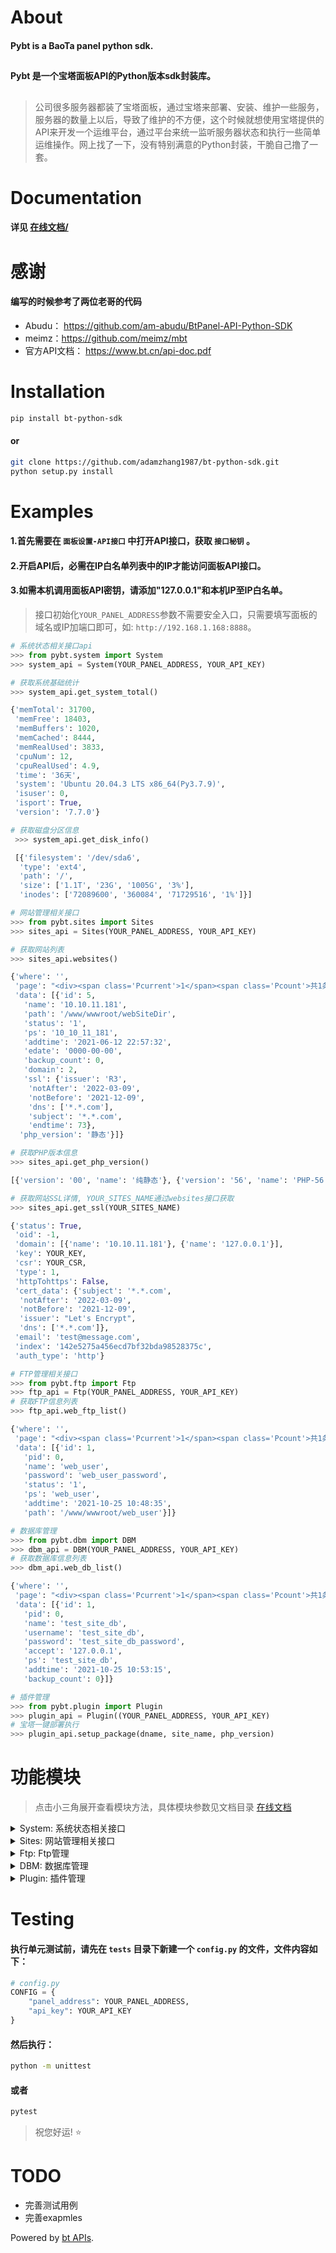 # About

#### **Pybt** is a BaoTa panel python sdk. 
##
#### **Pybt** 是一个宝塔面板API的Python版本sdk封装库。
##
> 公司很多服务器都装了宝塔面板，通过宝塔来部署、安装、维护一些服务，服务器的数量上以后，导致了维护的不方便，这个时候就想使用宝塔提供的API来开发一个运维平台，通过平台来统一监听服务器状态和执行一些简单运维操作。网上找了一下，没有特别满意的Python封装，干脆自己撸了一套。

# Documentation
#### 详见 <a href="https://bt-python-sdk.readthedocs.io/en/latest/?">在线文档/</a>

# 感谢
#### 编写的时候参考了两位老哥的代码
* Abudu： https://github.com/am-abudu/BtPanel-API-Python-SDK
* meimz：https://github.com/meimz/mbt
* 官方API文档： https://www.bt.cn/api-doc.pdf

# Installation
```bash
pip install bt-python-sdk
```
#### or
```bash
git clone https://github.com/adamzhang1987/bt-python-sdk.git
python setup.py install
```

# Examples
#### 1.首先需要在 `面板设置-API接口` 中打开API接口，获取 `接口秘钥` 。
#### 2.开启API后，必需在IP白名单列表中的IP才能访问面板API接口。
#### 3.如需本机调用面板API密钥，请添加"127.0.0.1"和本机IP至IP白名单。
> 接口初始化`YOUR_PANEL_ADDRESS`参数不需要安全入口，只需要填写面板的域名或IP加端口即可，如: `http://192.168.1.168:8888`。
```python
# 系统状态相关接口api
>>> from pybt.system import System
>>> system_api = System(YOUR_PANEL_ADDRESS, YOUR_API_KEY)

# 获取系统基础统计
>>> system_api.get_system_total()

{'memTotal': 31700,
 'memFree': 18403,
 'memBuffers': 1020,
 'memCached': 8444,
 'memRealUsed': 3833,
 'cpuNum': 12,
 'cpuRealUsed': 4.9,
 'time': '36天',
 'system': 'Ubuntu 20.04.3 LTS x86_64(Py3.7.9)',
 'isuser': 0,
 'isport': True,
 'version': '7.7.0'}

# 获取磁盘分区信息
 >>> system_api.get_disk_info()

 [{'filesystem': '/dev/sda6',
  'type': 'ext4',
  'path': '/',
  'size': ['1.1T', '23G', '1005G', '3%'],
  'inodes': ['72089600', '360084', '71729516', '1%']}]
```
```python
# 网站管理相关接口
>>> from pybt.sites import Sites
>>> sites_api = Sites(YOUR_PANEL_ADDRESS, YOUR_API_KEY)

# 获取网站列表
>>> sites_api.websites()

{'where': '',
 'page': "<div><span class='Pcurrent'>1</span><span class='Pcount'>共1条</span></div>",
 'data': [{'id': 5,
   'name': '10.10.11.181',
   'path': '/www/wwwroot/webSiteDir',
   'status': '1',
   'ps': '10_10_11_181',
   'addtime': '2021-06-12 22:57:32',
   'edate': '0000-00-00',
   'backup_count': 0,
   'domain': 2,
   'ssl': {'issuer': 'R3',
    'notAfter': '2022-03-09',
    'notBefore': '2021-12-09',
    'dns': ['*.*.com'],
    'subject': '*.*.com',
    'endtime': 73},
  'php_version': '静态'}]}

# 获取PHP版本信息
>>> sites_api.get_php_version()

[{'version': '00', 'name': '纯静态'}, {'version': '56', 'name': 'PHP-56'}]

# 获取网站SSL详情, YOUR_SITES_NAME通过websites接口获取
>>> sites_api.get_ssl(YOUR_SITES_NAME)

{'status': True,
 'oid': -1,
 'domain': [{'name': '10.10.11.181'}, {'name': '127.0.0.1'}],
 'key': YOUR_KEY,
 'csr': YOUR_CSR,
 'type': 1,
 'httpTohttps': False,
 'cert_data': {'subject': '*.*.com',
  'notAfter': '2022-03-09',
  'notBefore': '2021-12-09',
  'issuer': "Let's Encrypt",
  'dns': ['*.*.com']},
 'email': 'test@message.com',
 'index': '142e5275a456ecd7bf32bda98528375c',
 'auth_type': 'http'}
```
```python
# FTP管理相关接口
>>> from pybt.ftp import Ftp
>>> ftp_api = Ftp(YOUR_PANEL_ADDRESS, YOUR_API_KEY)
# 获取FTP信息列表
>>> ftp_api.web_ftp_list()

{'where': '',
 'page': "<div><span class='Pcurrent'>1</span><span class='Pcount'>共1条</span></div>",
 'data': [{'id': 1,
   'pid': 0,
   'name': 'web_user',
   'password': 'web_user_password',
   'status': '1',
   'ps': 'web_user',
   'addtime': '2021-10-25 10:48:35',
   'path': '/www/wwwroot/web_user'}]}
```
```python
# 数据库管理
>>> from pybt.dbm import DBM
>>> dbm_api = DBM(YOUR_PANEL_ADDRESS, YOUR_API_KEY)
# 获取数据库信息列表
>>> dbm_api.web_db_list()

{'where': '',
 'page': "<div><span class='Pcurrent'>1</span><span class='Pcount'>共1条</span></div>",
 'data': [{'id': 1,
   'pid': 0,
   'name': 'test_site_db',
   'username': 'test_site_db',
   'password': 'test_site_db_password',
   'accept': '127.0.0.1',
   'ps': 'test_site_db',
   'addtime': '2021-10-25 10:53:15',
   'backup_count': 0}]}
```
```python
# 插件管理
>>> from pybt.plugin import Plugin
>>> plugin_api = Plugin((YOUR_PANEL_ADDRESS, YOUR_API_KEY)
# 宝塔一键部署执行
>>> plugin_api.setup_package(dname, site_name, php_version)
```

# 功能模块
> 点击小三角展开查看模块方法，具体模块参数见文档目录 <a href="https://bt-python-sdk.readthedocs.io/en/latest/?">在线文档</a>
<details><summary>System: 系统状态相关接口</summary>
<p>

* `get_system_total  获取系统基础统计`
* `get_disk_info  获取磁盘分区信息`
* `get_net_work  获取实时状态信息(CPU、内存、网络、负载)`
* `get_task_count 检查是否有安装任务`
* `update_panel 检查面板更新`
</details>

<details><summary>Sites: 网站管理相关接口</summary>
<p>

* `websites  获取网站列表`
* `webtypes  获取网站分类`
* `get_site_id  获取指定站点ID若站点不存在则返回-1`
* `get_php_version  获取已安装的 PHP 版本列表`
* `get_site_php_version  获取指定网站运行的PHP版本`
* `set_php_version  修改指定网站的PHP版本`
* `get_type_id     获取分类ID若分类不存在则返回0`
* `set_has_pwd  开启并设置网站密码访问`
* `close_has_pwd  关闭网站密码访问`
* `get_dir_user_ini  获取网站几项开关（防跨站、日志、密码访问）`
* `web_add_site   创建网站`
* `web_delete_site  删除网站`
* `web_site_stop  停用网站`
* `web_site_start  启用网站`
* `web_set_end_date  设置网站有效期`
* `web_set_ps  修改网站备注`
* `web_backup_list  获取网站备份列表`
* `web_to_backup  创建网站备份`
* `web_del_backup  删除网站备份`
* `web_domain_list  获取网站域名列表`
* `get_dir_binding  获取网站域名绑定二级目录信息`
* `add_dir_binding  添加网站子目录域名`
* `del_dir_binding  删除网站绑定子目录`
* `get_dir_rewrite  获取网站子目录伪静态规则`
* `web_add_domain  添加网站域名`
* `web_del_domain  删除网站域名 `
* `get_site_logs  获取网站日志`
* `get_security  获取网站盗链状态及规则信息`
* `set_security  设置网站盗链状态及规则信息`
* `get_ssl  获取SSL状态及证书详情`
* `http_to_https  强制HTTPS`
* `close_to_https 关闭强制HTTPS`
* `set_ssl  设置SSL证书`
* `close_ssl_conf  关闭SSL`
* `web_get_index  获取网站默认文件`
* `web_set_index  设置网站默认文件`
* `get_limit_net  获取网站流量限制信息`
* `set_limit_net  设置网站流量限制信息`
* `close_limit_net  关闭网站流量限制`
* `get_301_status  获取网站301重定向信息`
* `set_301_status  设置网站301重定向信息`
* `get_rewrite_list 获取可选的预定义伪静态列表`
* `get_file_body  获取指定预定义伪静态规则内容(获取文件内容)`
* `save_file_body  保存伪静态规则内容(保存文件内容)`
* `get_proxy_list  获取网站反代信息及状态`
* `create_proxy  添加网站反代信息`
* `modify_proxy  修改网站反代信息`
</details>

<details><summary>Ftp: Ftp管理</summary>
<p>

* `web_ftp_list 获取FTP信息列表`
* `set_user_password  修改FTP账号密码`
* `get_ftp_id  根据Ftp_Username获取FTPID`
* `set_status  启用/禁用FTP`
</details>

<details><summary>DBM: 数据库管理</summary>
<p>

* `web_db_list 获取SQL信息列表`
* `get_db_id 修改SQL账号密码`
* `res_database_pass 根据数据库名获取SQLID`
* `db_to_backup  创建sql备份`
* `db_del_backup  删除sql备份`
</details>

<details><summary>Plugin: 插件管理 </summary>
<p>

* `deployment  宝塔一键部署列表`
* `setup_package 部署任务`
</details>

# Testing
#### 执行单元测试前，请先在 `tests` 目录下新建一个 `config.py` 的文件，文件内容如下：
```python
# config.py
CONFIG = {
    "panel_address": YOUR_PANEL_ADDRESS,
    "api_key": YOUR_API_KEY
}
```
#### 然后执行：
```bash
python -m unittest
```
#### 或者
```bash
pytest
```
> 祝您好运! :star:

# TODO
* 完善测试用例
* 完善exapmles

Powered by [bt APIs](https://www.bt.cn/bbs/thread-20376-1-1.html).
